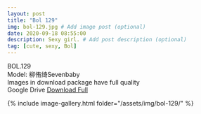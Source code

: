 ```yaml
---
layout: post
title: "Bol 129"
img: bol-129.jpg # Add image post (optional)
date: 2020-09-18 08:55:00
description: Sexy girl. # Add post description (optional)
tag: [cute, sexy, Bol]
---
```

BOL.129  
Model: 柳侑绮Sevenbaby                                                   
Images in download package have full quality                    
Google Drive [Download Full](http://gestyy.com/eeUkkg)

{% include image-gallery.html folder="/assets/img/bol-129/" %}
